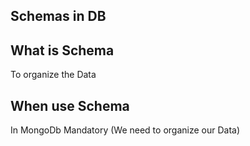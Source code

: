 ## Schemas in DB

## What is Schema
To organize the Data

## When use Schema
In MongoDb Mandatory (We need to organize our Data)

## 
